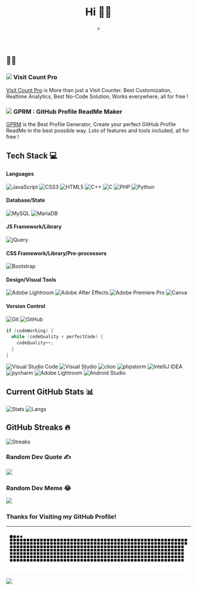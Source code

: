 <h1 align="center"> Hi 👋🏻 </br> 
</h1>
<p align="center"> ⚡</p>
<p align="center">  </p>
<p align="center">
 <a href="LÄNK" target="_blank"><img alt="" src="https://img.shields.io/badge/Profile-000?logo=vercel&logoColor=yellow&style=for-the-badge" style="vertical-align:center" /></a>
<a href="LÄNK" target="_blank"><img alt="" src="https://img.shields.io/badge/Twitter-000?logo=Twitter&logoColor=1DA1F2&style=for-the-badge" style="vertical-align:center" /></a>
<a href="LÄNK" target="_blank"><img alt="" src="https://img.shields.io/badge/LinkedIn-000?logo=linkedin&logoColor=0A66C2&style=for-the-badge" style="vertical-align:center" /></a>
<a href="LÄNK" target="_blank"><img alt="" src="https://img.shields.io/badge/Instagram-000?style=for-the-badge&logo=Instagram&logoColor=E4405F" style="vertical-align:center" /></a></p>

## 👨‍💻
### <img src="https://visitcount.itsvg.in/logo.png" width="16px" />  Visit Count Pro
[Visit Count Pro](https://visitcount.itsvg.in) is More than just a Visit Counter. Best Customization, Realtime Analytics, Best No-Code Solution, Works everywhere, all for free !

### <img src="https://gprm.itsvg.in/logo.png" width="16px" />  GPRM : GitHub Profile ReadMe Maker
[GPRM](https://gprm.itsvg.in) is the Best Profile Generator, Create your perfect GitHub Profile ReadMe in the best possible way. Lots of features and tools included, all for free !


## Tech Stack 💻
#### Languages
![JavaScript](https://img.shields.io/badge/-JavaScript-000?style=for-the-badge&logo=javascript)
![CSS3](https://img.shields.io/badge/-CSS3-000?style=for-the-badge&logo=css3)
![HTML5](https://img.shields.io/badge/-HTML5-000?style=for-the-badge&logo=html5)
![C++](https://img.shields.io/badge/c++-000?style=for-the-badge&logo=c%2B%2B)
![C](https://img.shields.io/badge/c-000?style=for-the-badge&logo=c) 
![PHP](https://img.shields.io/badge/php-000?style=for-the-badge&logo=php) 
![Python](https://img.shields.io/badge/python-000?style=for-the-badge&logo=python) 


#### Database/State
![MySQL](https://img.shields.io/badge/mysql-000?style=for-the-badge&logo=mysql) 
![MariaDB](https://img.shields.io/badge/MariaDB-000?style=for-the-badge&logo=mariadb&logoColor=white)

#### JS Framework/Library
![jQuery](https://img.shields.io/badge/-jQuery-000?style=for-the-badge&logo=jQuery)


#### CSS Framework/Library/Pre-processors
![Bootstrap](https://img.shields.io/badge/-Bootstrap-000?style=for-the-badge&logo=bootstrap)

#### Design/Visual Tools
![Adobe Lightroom](https://img.shields.io/badge/-Adobe%20Lightroom-000?style=for-the-badge&logo=adobe%20lightroom)
![Adobe After Effects](https://img.shields.io/badge/-Adobe%20After%20Effects-000?style=for-the-badge&logo=Adobe%20After%20Effects&logoColor=white)
![Adobe Premiere Pro](https://img.shields.io/badge/Adobe%20Premiere%20Pro-000?style=for-the-badge&logo=Adobe%20Premiere%20Pro&logoColor=white)
![Canva](https://img.shields.io/badge/-Canva-000?style=for-the-badge&logo=canva)


#### Version Control
![Git](https://img.shields.io/badge/-Git-000?style=for-the-badge&logo=git)
![GitHub](https://img.shields.io/badge/-GitHub-000?style=for-the-badge&logo=github)

``` C++
if (codeWorking) {
  while (codeQuality < perfectCode) {
    codeQuality++;
  }
}
```

![Visual Studio Code](https://img.shields.io/badge/Visual%20Studio%20Code-0078d7.svg?style=for-the-badge&logo=visual-studio-code&logoColor=white)
![Visual Studio](https://img.shields.io/badge/Visual%20Studio-5C2D91.svg?style=for-the-badge&logo=visual-studio)
![clion](https://img.shields.io/badge/clion-000?style=for-the-badge&logo=clion)
![phpstorm](https://img.shields.io/badge/phpstorm-000?style=for-the-badge&logo=phpstorm)
![IntelliJ IDEA](https://img.shields.io/badge/IntelliJIDEA-000.svg?style=for-the-badge&logo=intellij-idea&logoColor=white)
![pycharm](https://img.shields.io/badge/pycharm-000?style=for-the-badge&logo=pycharm)
![Adobe Lightroom](https://img.shields.io/badge/Adobe%20Lightroom-31A8FF.svg?style=for-the-badge&logo=Adobe%20Lightroom&logoColor=white)
![Android Studio](https://img.shields.io/badge/Android%20Studio-3DDC84.svg?style=for-the-badge&logo=android-studio&logoColor=white)
 
## Current GitHub Stats 📊
![Stats](https://github-readme-stats.vercel.app/api?username=Muab99&show_icons=true&theme=chartreuse-dark&hide_border=false&include_all_commits=true&count_private=true)
![Langs](https://github-readme-stats.vercel.app/api/top-langs/?username=Muab99&theme=chartreuse-dark&hide_border=false&include_all_commits=true&count_private=true&layout=compact)

## GitHub Streaks 🔥
![Streaks](https://github-readme-streak-stats.herokuapp.com/?user=Muab99&theme=chartreuse-dark&hide_border=false)

### Random Dev Quote ✍️
![](https://quotes-github-readme.vercel.app/api?type=horizontal&theme=dark)

### Random Dev Meme  😂 
<img src="https://rm.up.railway.app/" width="512px"/>

### Thanks for Visiting my GitHub Profile!
---
<p align="center">
<img src="https://github.com/Muab99/muab99/blob/main/github-contribution-grid-snake.svg">
</p>


[![](https://visitcount.itsvg.in/api?id=Muab99&icon=2&color=12)](https://visitcount.itsvg.in)
